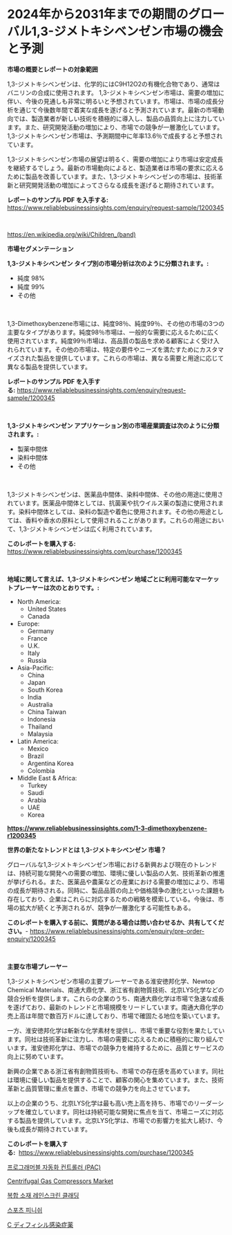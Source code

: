 <p><h1>2024年から2031年までの期間のグローバル1,3-ジメトキシベンゼン市場の機会と予測</h1></p><p><strong>市場の概要とレポートの対象範囲</strong></p>
<p><p>1,3-ジメトキシベンゼンは、化学的にはC9H12O2の有機化合物であり、通常はバニリンの合成に使用されます。 1,3-ジメトキシベンゼン市場は、需要の増加に伴い、今後の見通しも非常に明るいと予想されています。市場は、市場の成長分析を通じて今後数年間で着実な成長を遂げると予測されています。最新の市場動向では、製造業者が新しい技術を積極的に導入し、製品の品質向上に注力しています。また、研究開発活動の増加により、市場での競争が一層激化しています。1,3-ジメトキシベンゼン市場は、予測期間中に年率13.6％で成長すると予想されています。</p><p>1,3-ジメトキシベンゼン市場の展望は明るく、需要の増加により市場は安定成長を継続するでしょう。最新の市場動向によると、製造業者は市場の要求に応えるために製品を改善しています。また、1,3-ジメトキシベンゼンの市場は、技術革新と研究開発活動の増加によってさらなる成長を遂げると期待されています。</p></p>
<p><strong>レポートのサンプル PDF を入手する:</strong> <a href="https://www.reliablebusinessinsights.com/enquiry/request-sample/1200345">https://www.reliablebusinessinsights.com/enquiry/request-sample/1200345</a></p>
<p>&nbsp;</p>
<p><a href="https://en.wikipedia.org/wiki/Children_(band)">https://en.wikipedia.org/wiki/Children_(band)</a></p>
<p><strong>市場セグメンテーション</strong></p>
<p><strong>1,3-ジメトキシベンゼン タイプ別の市場分析は次のように分類されます。:</strong></p>
<p><ul><li>純度 98%</li><li>純度 99%</li><li>その他</li></ul></p>
<p>&nbsp;</p>
<p><p>1,3-Dimethoxybenzene市場には、純度98％、純度99％、その他の市場の3つの主要なタイプがあります。純度98％市場は、一般的な需要に応えるために広く使用されています。純度99％市場は、高品質の製品を求める顧客によく受け入れられています。その他の市場は、特定の要件やニーズを満たすためにカスタマイズされた製品を提供しています。これらの市場は、異なる需要と用途に応じて異なる製品を提供しています。</p></p>
<p><strong>レポートのサンプル PDF を入手する:</strong>&nbsp;<a href="https://www.reliablebusinessinsights.com/enquiry/request-sample/1200345">https://www.reliablebusinessinsights.com/enquiry/request-sample/1200345</a></p>
<p>&nbsp;</p>
<p><strong> 1,3-ジメトキシベンゼン アプリケーション別の市場産業調査は次のように分類されます。:</strong></p>
<p><ul><li>製薬中間体</li><li>染料中間体</li><li>その他</li></ul></p>
<p>&nbsp;</p>
<p><p>1,3-ジメトキシベンゼンは、医薬品中間体、染料中間体、その他の用途に使用されています。医薬品中間体としては、抗菌薬や抗ウイルス薬の製造に使用されます。染料中間体としては、染料の製造や着色に使用されます。その他の用途としては、香料や香水の原料として使用されることがあります。これらの用途において、1,3-ジメトキシベンゼンは広く利用されています。</p></p>
<p><strong>このレポートを購入する:</strong>&nbsp; <a href="https://www.reliablebusinessinsights.com/purchase/1200345">https://www.reliablebusinessinsights.com/purchase/1200345</a></p>
<p>&nbsp;</p>
<p><strong>地域に関して言えば、1,3-ジメトキシベンゼン 地域ごとに利用可能なマーケットプレーヤーは次のとおりです。:</strong></p>
<p><ul>
    <li>
        North America:
        <ul>
            <li>United States</li>
            <li>Canada</li>
        </ul>
    </li>
    <li>
        Europe:
        <ul>
            <li>Germany</li>
            <li>France</li>
            <li>U.K.</li>
            <li>Italy</li>
            <li>Russia</li>
        </ul>
    </li>
    <li>
        Asia-Pacific:
        <ul>
            <li>China</li>
            <li>Japan</li>
            <li>South Korea</li>
            <li>India</li>
            <li>Australia</li>
            <li>China Taiwan</li>
            <li>Indonesia</li>
            <li>Thailand</li>
            <li>Malaysia</li>
        </ul>
    </li>
    <li>
        Latin America:
        <ul>
            <li>Mexico</li>
            <li>Brazil</li>
            <li>Argentina Korea</li>
            <li>Colombia</li>
        </ul>
    </li>
    <li>
        Middle East & Africa:
        <ul>
            <li>Turkey</li>
            <li>Saudi</li>
            <li>Arabia</li>
            <li>UAE</li>
            <li>Korea</li>
        </ul>
    </li>
    </ul></p>
<p><strong><a href="https://www.reliablebusinessinsights.com/1-3-dimethoxybenzene-r1200345">https://www.reliablebusinessinsights.com/1-3-dimethoxybenzene-r1200345</a></strong>&nbsp;</p>
<p><strong>世界の新たなトレンドとは 1,3-ジメトキシベンゼン 市場？</strong></p>
<p><p>グローバルな1,3-ジメトキシベンゼン市場における新興および現在のトレンドは、持続可能な開発への需要の増加、環境に優しい製品の人気、技術革新の推進が挙げられる。また、医薬品や農薬などの産業における需要の増加により、市場の成長が期待される。同時に、製品品質の向上や価格競争の激化といった課題も存在しており、企業はこれらに対応するための戦略を模索している。今後は、市場の拡大が続くと予測されるが、競争が一層激化する可能性もある。</p></p>
<p><strong>このレポートを購入する前に、質問がある場合は問い合わせるか、共有してください。</strong>- <a href="https://www.reliablebusinessinsights.com/enquiry/pre-order-enquiry/1200345">https://www.reliablebusinessinsights.com/enquiry/pre-order-enquiry/1200345</a></p>
<p>&nbsp;</p>
<p><strong>主要な市場プレーヤー</strong></p>
<p><p>1,3-ジメトキシベンゼン市場の主要プレーヤーである淮安徳邦化学、Newtop Chemical Materials、南通大鼎化学、浙江省有創物質技術、北京LYS化学などの競合分析を提供します。これらの企業のうち、南通大鼎化学は市場で急速な成長を遂げており、最新のトレンドと市場規模をリードしています。南通大鼎化学の売上高は年間で数百万ドルに達しており、市場で確固たる地位を築いています。</p><p>一方、淮安徳邦化学は斬新な化学素材を提供し、市場で重要な役割を果たしています。同社は技術革新に注力し、市場の需要に応えるために積極的に取り組んでいます。淮安徳邦化学は、市場での競争力を維持するために、品質とサービスの向上に努めています。</p><p>新興の企業である浙江省有創物質技術も、市場での存在感を高めています。同社は環境に優しい製品を提供することで、顧客の関心を集めています。また、技術革新と品質管理に重点を置き、市場での競争力を向上させています。</p><p>以上の企業のうち、北京LYS化学は最も高い売上高を持ち、市場でのリーダーシップを確立しています。同社は持続可能な開発に焦点を当て、市場ニーズに対応する製品を提供しています。北京LYS化学は、市場での影響力を拡大し続け、今後も成長が期待されています。</p></p>
<p><strong>このレポートを購入する:</strong>&nbsp;&nbsp;<a href="https://www.reliablebusinessinsights.com/purchase/1200345">https://www.reliablebusinessinsights.com/purchase/1200345</a></p>
<p><p><a href="https://github.com/durgin521/Market-Research-Report-List-1/blob/main/2096122140309.md">프로그래머블 자동화 컨트롤러 (PAC)</a></p><p><a href="https://issuu.com/reportprime-2/docs/centrifugal-gas-compressors-market-size-2030.pptx">Centrifugal Gas Compressors Market</a></p><p><a href="https://github.com/Evans21Bill/Market-Research-Report-List-1/blob/main/1919694140310.md">복합 소재 레인스크린 클래딩</a></p><p><a href="https://medium.com/@rosdianaeva92/%EA%B8%80%EB%A1%9C%EB%B2%8C-%EC%8A%A4%ED%8F%AC%EC%B8%A0-%EC%84%B1%EC%9E%A5-%EC%8B%9C%EC%9E%A5-%EA%B7%9C%EB%AA%A8%EB%8A%94-%EC%9D%98-cagr%EC%97%90-%EB%8F%84%EB%8B%AC%ED%95%A0-%EA%B2%83%EC%9C%BC%EB%A1%9C-%EC%98%88%EC%83%81%EB%90%98%EB%A9%B0-%EC%9D%B4-%EB%B3%B4%EA%B3%A0%EC%84%9C%EB%8A%94-2024%EB%85%84%EB%B6%80%ED%84%B0-2031%EB%85%84%EA%B9%8C%EC%A7%80%EC%9D%98-%EC%8B%9C%EC%9E%A5-%EC%84%B1%EC%9E%A5-%ED%8A%B8%EB%A0%8C%EB%93%9C-%EA%B8%B0%ED%9A%8C-%EB%B0%8F-%EC%98%88%EC%B8%A1%EC%9D%84-%EB%8B%A4%EB%A3%B9%EB%8B%88%EB%8B%A4-aeacf216300a">스포츠 피니쉬</a></p><p><a href="https://medium.com/@sdall21364/c-02fdfb141dd3">C ディフィシル感染症薬</a></p></p>